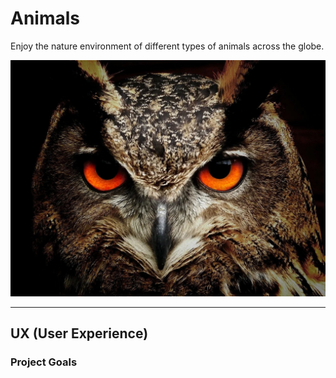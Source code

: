 # Animals

Enjoy the nature environment of different types of animals across the globe.

 ![night-owl](owl.jpg)

----------

## UX (User Experience)


### Project Goals
